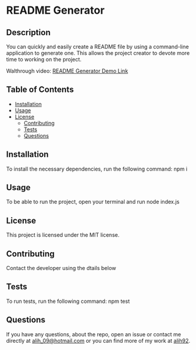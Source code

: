 # README Generator

  ## Description
  You can quickly and easily create a README file by using a command-line application to generate one. This allows the project creator to devote more time to working on the project.
      
Walthrough video: [README Generator Demo Link]( https://watch.screencastify.com/v/0mwfEF4ZubiAloqRKvNI)

  ## Table of Contents

  - [Installation](#installation)
  - [Usage](#usage)
  - [License](#license)
    - [Contributing](#contributing)
    - [Tests](#tests)
    - [Questions](#questions)

  ## Installation
  To install the necessary dependencies, run the following command:
    npm i

  ## Usage
  To be able to run the project, open your terminal and run node index.js

  ## License
  This project is licensed under the MIT license.

  ## Contributing
  Contact the developer using the dtails below

  ## Tests
  To run tests, run the following command: 
  npm test

  ## Questions
  If you have any questions, about the repo, open an issue or contact me directly at [alih_09@hotmail.com](mailto:alih_09@hotmail.com) or you can find more of my work at [alih92](https://github.com/alih92).

